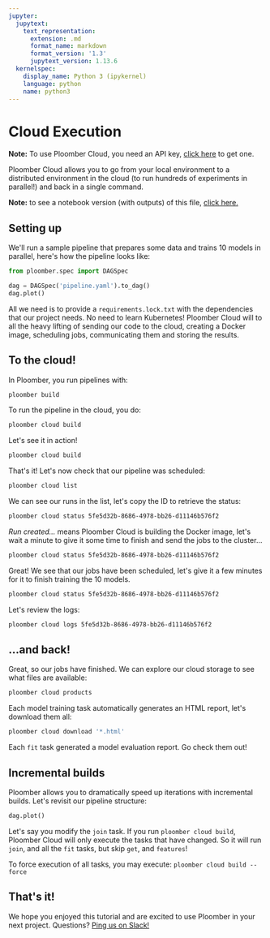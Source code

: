 ```yaml
---
jupyter:
  jupytext:
    text_representation:
      extension: .md
      format_name: markdown
      format_version: '1.3'
      jupytext_version: 1.13.6
  kernelspec:
    display_name: Python 3 (ipykernel)
    language: python
    name: python3
---
```


# Cloud Execution

**Note:** To use Ploomber Cloud, you need an API key, [click here](https://docs.ploomber.io/en/latest/cloud/api-key.html) to get one.

Ploomber Cloud allows you to go from your local environment to a distributed environment in the cloud (to run hundreds of experiments in parallel!) and back in a single command.

**Note:** to see a notebook version (with outputs) of this file, [click here.](README.ipynb)

## Setting up

We'll run a sample pipeline that prepares some data and trains 10 models in parallel, here's how the pipeline looks like:

```python
from ploomber.spec import DAGSpec
```

```python
dag = DAGSpec('pipeline.yaml').to_dag()
dag.plot()
```

All we need is to provide a `requirements.lock.txt` with the dependencies that our project needs. No need to learn Kubernetes! Ploomber Cloud will to all the heavy lifting of sending our code to the cloud, creating a Docker image, scheduling jobs, communicating them and storing the results.

<!-- #region -->
## To the cloud!

In Ploomber, you run pipelines with:

```sh
ploomber build
```

To run the pipeline in the cloud, you do:

```sh
ploomber cloud build
```

Let's see it in action!
<!-- #endregion -->

```sh
ploomber cloud build
```

That's it! Let's now check that our pipeline was scheduled:

```sh
ploomber cloud list
```

We can see our runs in the list, let's copy the ID to retrieve the status:

```sh
ploomber cloud status 5fe5d32b-8686-4978-bb26-d11146b576f2
```

*Run created...* means Ploomber Cloud is building the Docker image, let's wait a minute to give it some time to finish and send the jobs to the cluster...

```sh
ploomber cloud status 5fe5d32b-8686-4978-bb26-d11146b576f2
```

Great! We see that our jobs have been scheduled, let's give it a few minutes for it to finish training the 10 models.

```sh
ploomber cloud status 5fe5d32b-8686-4978-bb26-d11146b576f2
```

Let's review the logs:

```sh
ploomber cloud logs 5fe5d32b-8686-4978-bb26-d11146b576f2
```

## ...and back!

Great, so our jobs have finished. We can explore our cloud storage to see what files are available:

```sh
ploomber cloud products
```

Each model training task automatically generates an HTML report, let's download them all:

```sh
ploomber cloud download '*.html'
```

Each `fit` task generated a model evaluation report. Go check them out!


## Incremental builds

Ploomber allows you to dramatically speed up iterations with incremental builds. Let's revisit our pipeline structure:

```python
dag.plot()
```

Let's say you modify the `join` task. If you run `ploomber cloud build`, Ploomber Cloud will only execute the tasks that have changed. So it will run `join`, and all the `fit` tasks, but skip `get`, and `features`!

To force execution of all tasks, you may execute:  `ploomber cloud build --force`


## That's it!

We hope you enjoyed this tutorial and are excited to use Ploomber in your next project. Questions? [Ping us on Slack!](https://ploomber.io/community)
